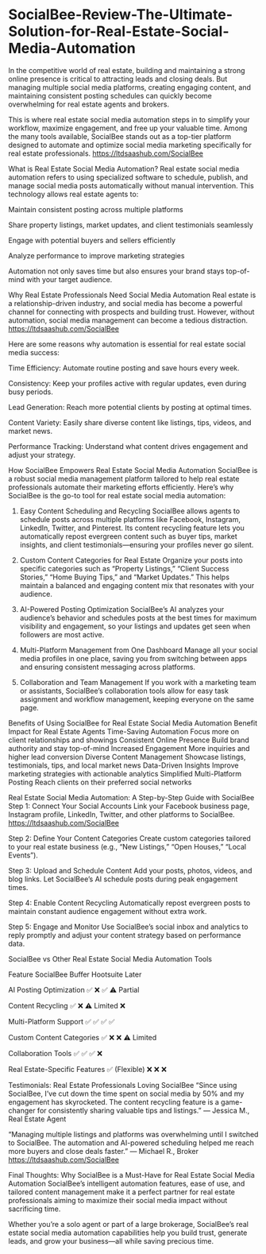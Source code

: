 # SocialBee-Review-The-Ultimate-Solution-for-Real-Estate-Social-Media-Automation


In the competitive world of real estate, building and maintaining a strong online presence is critical to attracting leads and closing deals. But managing multiple social media platforms, creating engaging content, and maintaining consistent posting schedules can quickly become overwhelming for real estate agents and brokers.

This is where real estate social media automation steps in to simplify your workflow, maximize engagement, and free up your valuable time. Among the many tools available, SocialBee stands out as a top-tier platform designed to automate and optimize social media marketing specifically for real estate professionals. https://ltdsaashub.com/SocialBee

What is Real Estate Social Media Automation?
Real estate social media automation refers to using specialized software to schedule, publish, and manage social media posts automatically without manual intervention. This technology allows real estate agents to:

Maintain consistent posting across multiple platforms

Share property listings, market updates, and client testimonials seamlessly

Engage with potential buyers and sellers efficiently

Analyze performance to improve marketing strategies

Automation not only saves time but also ensures your brand stays top-of-mind with your target audience.

Why Real Estate Professionals Need Social Media Automation
Real estate is a relationship-driven industry, and social media has become a powerful channel for connecting with prospects and building trust. However, without automation, social media management can become a tedious distraction. https://ltdsaashub.com/SocialBee

Here are some reasons why automation is essential for real estate social media success:

Time Efficiency: Automate routine posting and save hours every week.

Consistency: Keep your profiles active with regular updates, even during busy periods.

Lead Generation: Reach more potential clients by posting at optimal times.

Content Variety: Easily share diverse content like listings, tips, videos, and market news.

Performance Tracking: Understand what content drives engagement and adjust your strategy.

How SocialBee Empowers Real Estate Social Media Automation
SocialBee is a robust social media management platform tailored to help real estate professionals automate their marketing efforts efficiently. Here’s why SocialBee is the go-to tool for real estate social media automation:

1. Easy Content Scheduling and Recycling
SocialBee allows agents to schedule posts across multiple platforms like Facebook, Instagram, LinkedIn, Twitter, and Pinterest. Its content recycling feature lets you automatically repost evergreen content such as buyer tips, market insights, and client testimonials—ensuring your profiles never go silent.

2. Custom Content Categories for Real Estate
Organize your posts into specific categories such as “Property Listings,” “Client Success Stories,” “Home Buying Tips,” and “Market Updates.” This helps maintain a balanced and engaging content mix that resonates with your audience.

3. AI-Powered Posting Optimization
SocialBee’s AI analyzes your audience’s behavior and schedules posts at the best times for maximum visibility and engagement, so your listings and updates get seen when followers are most active.

4. Multi-Platform Management from One Dashboard
Manage all your social media profiles in one place, saving you from switching between apps and ensuring consistent messaging across platforms.

5. Collaboration and Team Management
If you work with a marketing team or assistants, SocialBee’s collaboration tools allow for easy task assignment and workflow management, keeping everyone on the same page.

Benefits of Using SocialBee for Real Estate Social Media Automation
Benefit	Impact for Real Estate Agents
Time-Saving Automation	Focus more on client relationships and showings
Consistent Online Presence	Build brand authority and stay top-of-mind
Increased Engagement	More inquiries and higher lead conversion
Diverse Content Management	Showcase listings, testimonials, tips, and local market news
Data-Driven Insights	Improve marketing strategies with actionable analytics
Simplified Multi-Platform Posting	Reach clients on their preferred social networks

Real Estate Social Media Automation: A Step-by-Step Guide with SocialBee
Step 1: Connect Your Social Accounts
Link your Facebook business page, Instagram profile, LinkedIn, Twitter, and other platforms to SocialBee. https://ltdsaashub.com/SocialBee

Step 2: Define Your Content Categories
Create custom categories tailored to your real estate business (e.g., “New Listings,” “Open Houses,” “Local Events”).

Step 3: Upload and Schedule Content
Add your posts, photos, videos, and blog links. Let SocialBee’s AI schedule posts during peak engagement times.

Step 4: Enable Content Recycling
Automatically repost evergreen posts to maintain constant audience engagement without extra work.

Step 5: Engage and Monitor
Use SocialBee’s social inbox and analytics to reply promptly and adjust your content strategy based on performance data.

SocialBee vs Other Real Estate Social Media Automation Tools

Feature	SocialBee	Buffer	Hootsuite	Later

AI Posting Optimization	✅	❌	✅	⚠️ Partial

Content Recycling	✅	❌	⚠️ Limited	❌

Multi-Platform Support	✅	✅	✅	✅

Custom Content Categories	✅	❌	❌	⚠️ Limited

Collaboration Tools	✅	✅	✅	❌

Real Estate-Specific Features	✅ (Flexible)	❌	❌	❌

Testimonials: Real Estate Professionals Loving SocialBee
“Since using SocialBee, I’ve cut down the time spent on social media by 50% and my engagement has skyrocketed. The content recycling feature is a game-changer for consistently sharing valuable tips and listings.”
— Jessica M., Real Estate Agent

“Managing multiple listings and platforms was overwhelming until I switched to SocialBee. The automation and AI-powered scheduling helped me reach more buyers and close deals faster.”
— Michael R., Broker  https://ltdsaashub.com/SocialBee

Final Thoughts: Why SocialBee is a Must-Have for Real Estate Social Media Automation
SocialBee’s intelligent automation features, ease of use, and tailored content management make it a perfect partner for real estate professionals aiming to maximize their social media impact without sacrificing time.

Whether you’re a solo agent or part of a large brokerage, SocialBee’s real estate social media automation capabilities help you build trust, generate leads, and grow your business—all while saving precious time.

